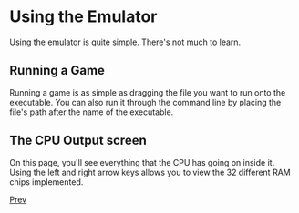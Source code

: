 # Using the Emulator
Using the emulator is quite simple. There's not much to learn.
## Running a Game
Running a game is as simple as dragging the file you want to run onto the executable. You can also run it through the command line by placing the file's path after the name of the executable.
## The CPU Output screen
On this page, you'll see everything that the CPU has going on inside it. Using the left and right arrow keys allows you to view the 32 different RAM chips implemented.

[Prev](8_Using-The-Emulator.md)